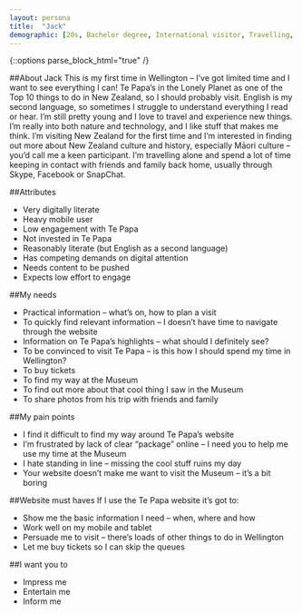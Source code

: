 ```yaml
---
layout: persona
title:  "Jack"
demographic: [20s, Bachelor degree, International visitor, Travelling, Museum visitor]
---
```


{::options parse_block_html="true" /}
<div class="col">

##About Jack
This is my first time in Wellington – I’ve got limited time and I want to see everything I can! Te Papa’s in the Lonely Planet as one of the Top 10 things to do in New Zealand, so I should probably visit. English is my second language, so sometimes I struggle to understand everything I read or hear.
I’m still pretty young and I love to travel and experience new things. I’m really into both nature and technology, and I like stuff that makes me think. I’m visiting New Zealand for the first time and I’m interested in finding out more about New Zealand culture and history, especially Māori culture – you’d call me a keen participant. I’m travelling alone and spend a lot of time keeping in contact with friends and family back home, usually through Skype, Facebook or SnapChat.

##Attributes
* Very digitally literate
* Heavy mobile user
* Low engagement with Te Papa
* Not invested in Te Papa
* Reasonably literate (but English as a second language)
* Has competing demands on digital attention
* Needs content to be pushed
* Expects low effort to engage


</div>
<div class="col">

##My needs
* Practical information – what’s on, how to plan a visit
* To quickly find relevant information – I doesn’t have time to navigate through the website
* Information on Te Papa’s highlights – what should I definitely see?
* To be convinced to visit Te Papa – is this how I should spend my time in Wellington?
* To buy tickets
* To find my way at the Museum
* To find out more about that cool thing I saw in the Museum
* To share photos from his trip with friends and family

##My pain points
* I find it difficult to find my way around Te Papa’s website
* I’m frustrated by lack of clear “package” online – I need you to help me use my time at the Museum
* I hate standing in line – missing the cool stuff ruins my day
* Your website doesn’t make me want to visit the Museum – it’s a bit boring


</div>
<div class="col">

##Website must haves
If I use the Te Papa website it’s got to:

* Show me the basic information I need – when, where and how
* Work well on my mobile and tablet
* Persuade me to visit – there’s loads of other things to do in Wellington
* Let me buy tickets so I can skip the queues

##I want you to
* Impress me
* Entertain me
* Inform me

</div>
